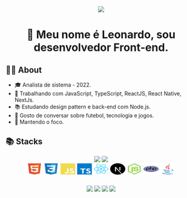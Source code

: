 <div align="center">
  <img
    height="180"
    src="https://media.tenor.com/WuOwfnsLcfYAAAAC/star-wars-obi-wan-kenobi.gif"
  />

  <h1>👋 Meu nome é Leonardo, sou desenvolvedor Front-end.</h1>

  <h2 align="left">👨‍💻 About</h2>

  <ul align="left">
    <li>🎓 Analista de sistema - 2022.</li>
    <li>
      🔭 Trabalhando com JavaScript, TypeScript, ReactJS, React Native, NextJs.
    </li>
    <li>📚 Estudando design pattern e back-end com Node.js.</li>
    <li>💬 Gosto de conversar sobre futebol, tecnologia e jogos.</li>
    <li>🎯 Mantendo o foco.</li>
  </ul>

  <h2 align="left">📚 Stacks</h2>

  <div>
    <img
      height="180"
      src="https://github-readme-stats.vercel.app/api?username=pimleonardo&show_icons=true&count_private=true&theme=radical"
    />
    <img
      height="180"
      src="https://github-readme-stats.vercel.app/api/top-langs/?username=pimleonardo&hide_progress=true&theme=radical&count_private=true&hide=HACK&langs_count=8)](https://github.com/pimleonardo/github-readme-stats"
    />
  </div>

  <div style="display: inline_block">
    <img
      align="center"
      alt="HTML"
      height="30"
      width="40"
      src="https://raw.githubusercontent.com/devicons/devicon/master/icons/html5/html5-original.svg"
    />
    <img
      align="center"
      alt="CSS"
      height="30"
      width="40"
      src="https://raw.githubusercontent.com/devicons/devicon/master/icons/css3/css3-original.svg"
    />
    <img
      align="center"
      alt="Js"
      height="30"
      width="40"
      src="https://raw.githubusercontent.com/devicons/devicon/master/icons/javascript/javascript-plain.svg"
    />
    <img
      align="center"
      alt="Ts"
      height="30"
      width="40"
      src="https://raw.githubusercontent.com/devicons/devicon/master/icons/typescript/typescript-plain.svg"
    />
    <img
      align="center"
      alt="React"
      height="30"
      width="40"
      src="https://raw.githubusercontent.com/devicons/devicon/master/icons/react/react-original.svg"
    />
    <img
      align="center"
      alt="Next"
      height="30"
      width="40"
      src="https://raw.githubusercontent.com/devicons/devicon/master/icons/nextjs/nextjs-original.svg"
    />
    <img
      align="center"
      alt="Node"
      height="30"
      width="40"
      src="https://raw.githubusercontent.com/devicons/devicon/master/icons/nodejs/nodejs-original.svg"
    />
    <img
      align="center"
      alt="PHP"
      height="30"
      width="40"
      src="https://raw.githubusercontent.com/devicons/devicon/master/icons/php/php-original.svg"
    />
    <img
      align="center"
      alt="java"
      height="30"
      width="40"
      src="https://raw.githubusercontent.com/devicons/devicon/master/icons/java/java-original.svg"
    />
  </div>

  ##

  <div>
    <a href="https://www.linkedin.com/in/leonardo-pimentel-oliveira/"
      ><img
        src="https://img.shields.io/badge/LinkedIn-0077B5?style=for-the-badge&logo=linkedin&logoColor=white"
    /></a>
    <a href="mailto:opimleonardo@gmail.com"
      ><img
        src="https://img.shields.io/badge/Gmail-D14836?style=for-the-badge&logo=gmail&logoColor=white"
    /></a>
    <a href="https://twitter.com/mrleozito"
      ><img
        src="https://img.shields.io/badge/Twitter-1DA1F2?style=for-the-badge&logo=twitter&logoColor=white"
    /></a>
    <a href="https://www.instagram.com/mrleozito/"
      ><img
        src="https://img.shields.io/badge/Instagram-E4405F?style=for-the-badge&logo=instagram&logoColor=white"
    /></a>
  </div>
</div>
